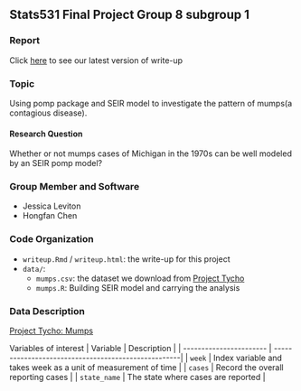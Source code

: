 ## Stats531 Final Project Group 8 subgroup 1

### Report
Click [here](http://htmlpreview.github.io/?https://github.com/HongfanChen/Stats_531_Final/blob/Hongfan/writeup.html) to see our latest version of write-up

### Topic
Using pomp package and SEIR model to investigate the pattern of mumps(a contagious disease).

#### Research Question
Whether or not mumps cases of Michigan in the 1970s can be well modeled by an SEIR pomp model? 

### Group Member and Software
- Jessica Leviton
- Hongfan Chen

### Code Organization
- `writeup.Rmd` / `writeup.html`: the write-up for this project
- `data/`:  
  - `mumps.csv`: the dataset we download from [Project Tycho](https://www.kaggle.com/pitt/contagious-diseases) 
  - `mumps.R`: Building SEIR model and carrying the analysis

### Data Description
[Project Tycho: Mumps](https://www.kaggle.com/pitt/contagious-diseases?select=mumps.csv)


Variables of interest
|  Variable               | Description                                         |
| ----------------------- | ----------------------------------------------------|
| `week` | Index variable and takes week as a unit of measurement of time                 |
| `cases`                | Record the overall reporting cases                          |
| `state_name`                   |  The state where cases are reported                             |




